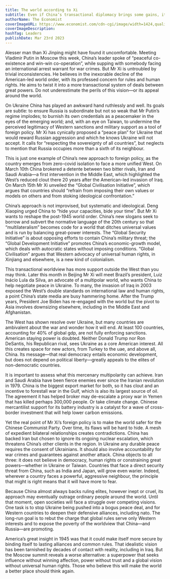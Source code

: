 ```yaml
---
title: The world according to Xi
subtitle: Even if China’s transactional diplomacy brings some gains, it contains real perils
authorName: The Economist
coverImageURL: https://www.economist.com/cdn-cgi/image/width=1424,quality=80,format=auto/media-assets/image/20230325_LDD001.jpg
coverImageDescription:  
hashTag: Leaders
publishDate: Mar 23rd 2023
---
```


Alesser man than Xi Jinping might have found it uncomfortable. Meeting Vladimir Putin in Moscow this week, China’s leader spoke of “peaceful co-existence and win-win co-operation”, while supping with somebody facing an international arrest warrant for war crimes. But Mr Xi is untroubled by trivial inconsistencies. He believes in the inexorable decline of the American-led world order, with its professed concern for rules and human rights. He aims to twist it into a more transactional system of deals between great powers. Do not underestimate the perils of this vision—or its appeal around the world.

On Ukraine China has played an awkward hand ruthlessly and well. Its goals are subtle: to ensure Russia is subordinate but not so weak that Mr Putin’s regime implodes; to burnish its own credentials as a peacemaker in the eyes of the emerging world; and, with an eye on Taiwan, to undermine the perceived legitimacy of Western sanctions and military support as a tool of foreign policy. Mr Xi has cynically proposed a “peace plan” for Ukraine that would reward Russian aggression and which he knows Ukraine will not accept. It calls for “respecting the sovereignty of all countries”, but neglects to mention that Russia occupies more than a sixth of its neighbour.

This is just one example of China’s new approach to foreign policy, as the country emerges from zero-covid isolation to face a more unified West. On March 10th China brokered a detente between two bitter rivals, Iran and Saudi Arabia—a first intervention in the Middle East, which highlighted the West’s reduced clout there 20 years after the American-led invasion of Iraq. On March 15th Mr Xi unveiled the “Global Civilisation Initiative”, which argues that countries should “refrain from imposing their own values or models on others and from stoking ideological confrontation.”

China’s approach is not improvised, but systematic and ideological. Deng Xiaoping urged China to “hide your capacities, bide your time”. But Mr Xi wants to reshape the post-1945 world order. China’s new slogans seek to borrow and subvert the normative language of the 20th century so that “multilateralism” becomes code for a world that ditches universal values and is run by balancing great-power interests. The “Global Security Initiative” is about opposing efforts to contain China’s military threat; the “Global Development Initiative” promotes China’s economic-growth model, which deals with autocratic states without imposing conditions. “Global Civilisation” argues that Western advocacy of universal human rights, in Xinjiang and elsewhere, is a new kind of colonialism.

This transactional worldview has more support outside the West than you may think. Later this month in Beijing Mr Xi will meet Brazil’s president, Luiz Inácio Lula da Silva, an advocate of a multipolar world, who wants China to help negotiate peace in Ukraine. To many, the invasion of Iraq in 2003 exposed the West’s double standards on international law and human rights, a point China’s state media are busy hammering home. After the Trump years, President Joe Biden has re-engaged with the world but the pivot to Asia involves downsizing elsewhere, including in the Middle East and Afghanistan.

The West has shown resolve over Ukraine, but many countries are ambivalent about the war and wonder how it will end. At least 100 countries, accounting for 40% of global gdp, are not fully enforcing sanctions. American staying power is doubted. Neither Donald Trump nor Ron DeSantis, his Republican rival, sees Ukraine as a core American interest. All this creates space for new actors, from Turkey to the uae, and above all, China. Its message—that real democracy entails economic development, but does not depend on political liberty—greatly appeals to the elites of non-democratic countries.

It is important to assess what this mercenary multipolarity can achieve. Iran and Saudi Arabia have been fierce enemies ever since the Iranian revolution in 1979. China is the biggest export market for both, so it has clout and an incentive to forestall war in the Gulf, which is also its largest source of oil. The agreement it has helped broker may de-escalate a proxy war in Yemen that has killed perhaps 300,000 people. Or take climate change. Chinese mercantilist support for its battery industry is a catalyst for a wave of cross-border investment that will help lower carbon emissions.

Yet the real point of Mr Xi’s foreign policy is to make the world safer for the Chinese Communist Party. Over time, its flaws will be hard to hide. A mesh of expedient bilateral relationships creates contradictions. China has backed Iran but chosen to ignore its ongoing nuclear escalation, which threatens China’s other clients in the region. In Ukraine any durable peace requires the consent of Ukrainians. It should also involve accountability for war crimes and guarantees against another attack. China objects to all three: it does not believe in democracy, human rights or constraining great powers—whether in Ukraine or Taiwan. Countries that face a direct security threat from China, such as India and Japan, will grow even warier. Indeed, wherever a country faces a powerful, aggressive neighbour, the principle that might is right means that it will have more to fear.

Because China almost always backs ruling elites, however inept or cruel, its approach may eventually outrage ordinary people around the world. Until that moment, open societies will face a struggle over competing visions. One task is to stop Ukraine being pushed into a bogus peace deal, and for Western countries to deepen their defensive alliances, including nato. The long-run goal is to rebut the charge that global rules serve only Western interests and to expose the poverty of the worldview that China—and Russia—are promoting.

America’s great insight in 1945 was that it could make itself more secure by binding itself to lasting alliances and common rules. That idealistic vision has been tarnished by decades of contact with reality, including in Iraq. But the Moscow summit reveals a worse alternative: a superpower that seeks influence without winning affection, power without trust and a global vision without universal human rights. Those who believe this will make the world a better place should think again.